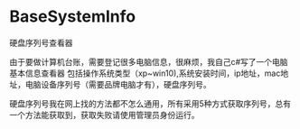 # BaseSystemInfo
硬盘序列号查看器

由于要做计算机台账，需要登记很多电脑信息，很麻烦，我自己c#写了一个电脑基本信息查看器
包括操作系统类型（xp~win10),系统安装时间，ip地址，mac地址，电脑设备序列号（需要品牌电脑才有），硬盘序列号。

硬盘序列号我在网上找的方法都不怎么通用，所有采用5种方式获取序列号，总有一个方法能获取到，获取失败请使用管理员身份运行。


